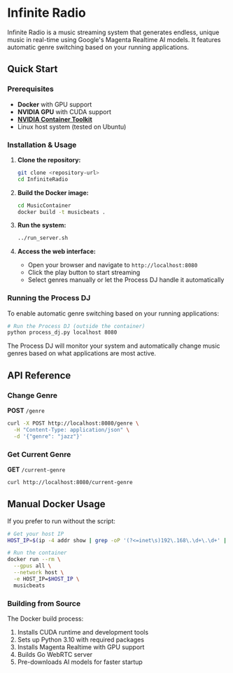 # Infinite Radio

Infinite Radio is a music streaming system that generates endless, unique music in real-time using Google's Magenta Realtime AI models. It features automatic genre switching based on your running applications.

## Quick Start

### Prerequisites

- **Docker** with GPU support
- **NVIDIA GPU** with CUDA support
- **[NVIDIA Container Toolkit](https://docs.nvidia.com/datacenter/cloud-native/container-toolkit/latest/install-guide.html)**
- Linux host system (tested on Ubuntu)

### Installation & Usage

1. **Clone the repository:**
   ```bash
   git clone <repository-url>
   cd InfiniteRadio
   ```

2. **Build the Docker image:**
   ```bash
   cd MusicContainer
   docker build -t musicbeats .
   ```

3. **Run the system:**
   ```bash
   ../run_server.sh
   ```

4. **Access the web interface:**
   - Open your browser and navigate to `http://localhost:8080`
   - Click the play button to start streaming
   - Select genres manually or let the Process DJ handle it automatically

### Running the Process DJ

To enable automatic genre switching based on your running applications:

```bash
# Run the Process DJ (outside the container)
python process_dj.py localhost 8080
```

The Process DJ will monitor your system and automatically change music genres based on what applications are most active.

## API Reference

### Change Genre

**POST** `/genre`

```bash
curl -X POST http://localhost:8080/genre \
  -H "Content-Type: application/json" \
  -d '{"genre": "jazz"}'
```

### Get Current Genre

**GET** `/current-genre`

```bash
curl http://localhost:8080/current-genre
```

## Manual Docker Usage

If you prefer to run without the script:

```bash
# Get your host IP
HOST_IP=$(ip -4 addr show | grep -oP '(?<=inet\s)192\.168\.\d+\.\d+' | head -1)

# Run the container
docker run --rm \
  --gpus all \
  --network host \
  -e HOST_IP=$HOST_IP \
  musicbeats
```

### Building from Source

The Docker build process:
1. Installs CUDA runtime and development tools
2. Sets up Python 3.10 with required packages
3. Installs Magenta Realtime with GPU support
4. Builds Go WebRTC server
5. Pre-downloads AI models for faster startup

